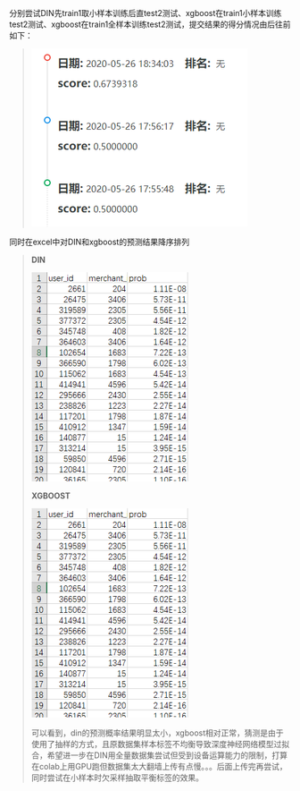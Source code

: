 分别尝试DIN先train1取小样本训练后直test2测试、xgboost在train1小样本训练test2测试、xgboost在train1全样本训练test2测试，提交结果的得分情况由后往前如下：

> ![tianchi](https://github.com/yangchaofan3/homework/blob/master/L11/tianchi.PNG)

同时在excel中对DIN和xgboost的预测结果降序排列

>**DIN**
>
>![din](https://github.com/yangchaofan3/homework/blob/master/L11/din.PNG)
>
>**XGBOOST**
>
>![xgboost](https://github.com/yangchaofan3/homework/blob/master/L11/din.PNG)
>
>可以看到，din的预测概率结果明显太小，xgboost相对正常，猜测是由于使用了抽样的方式，且原数据集样本标签不均衡导致深度神经网络模型过拟合，希望进一步在DIN用全量数据集尝试但受到设备运算能力的限制，打算在colab上用GPU跑但数据集太大翻墙上传有点慢。。。后面上传完再尝试，同时尝试在小样本时欠采样抽取平衡标签的效果。





